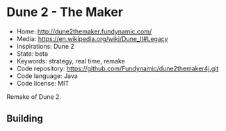 # Dune 2 - The Maker

- Home: http://dune2themaker.fundynamic.com/
- Media: https://en.wikipedia.org/wiki/Dune_II#Legacy
- Inspirations: Dune 2
- State: beta
- Keywords: strategy, real time, remake
- Code repository: https://github.com/Fundynamic/dune2themaker4j.git
- Code language: Java
- Code license: MIT

Remake of Dune 2.

## Building
